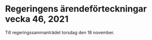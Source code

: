 # Regeringens ärendeförteckningar vecka 46, 2021

Till regeringssammanträdet torsdag den 18 november.
